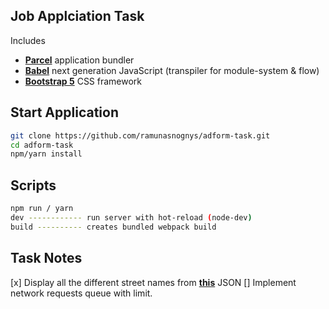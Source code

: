 ## Job Applciation Task

Includes

- [**Parcel**](https://parceljs.org/getting_started.html/) application bundler
- [**Babel**](https://babeljs.io/) next generation JavaScript (transpiler for module-system & flow)
- [**Bootstrap 5**](https://blog.getbootstrap.com/2020/06/16/bootstrap-5-alpha//) CSS framework 

## Start Application
```bash
git clone https://github.com/ramunasnognys/adform-task.git
cd adform-task
npm/yarn install
```

## Scripts
```bash
npm run / yarn
dev ------------ run server with hot-reload (node-dev)
build ---------- creates bundled webpack build
```

## Task Notes
[x] Display all the different street names from [**this**](https://raw.githubusercontent.com/zemirco/sf-city-lots-json/master/citylots.json) JSON 
[] Implement network requests queue with limit.